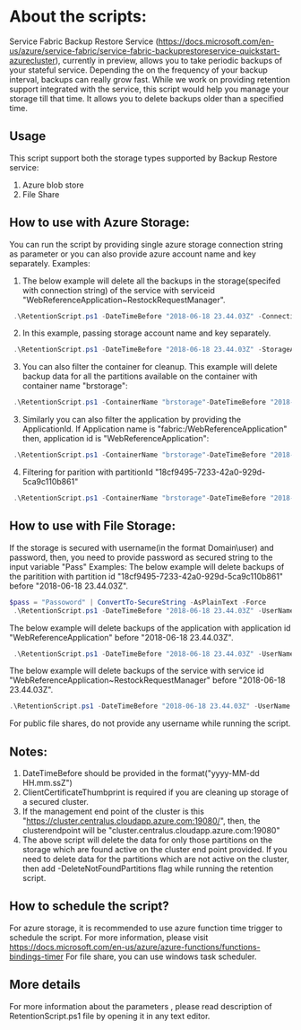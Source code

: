 
# About the scripts:
 Service Fabric Backup Restore Service (https://docs.microsoft.com/en-us/azure/service-fabric/service-fabric-backuprestoreservice-quickstart-azurecluster),
  currently in preview, allows you to take periodic backups of your stateful service. Depending the on the frequency of your backup interval, backups can really grow fast. 
 While we work on providing retention support integrated with the service, this script would help you manage your storage till that time. It allows you to delete backups older than a specified time.
 
## Usage
This script support both the storage types supported by Backup Restore service:
1) Azure blob store
2) File Share

 ## How to use with Azure Storage:
 
 You can run the script by providing single azure storage connection string as parameter or you can also provide azure account name and key separately.
 Examples:
1) The below example will delete all the backups in the storage(specifed with connection string) of the service with serviceid "WebReferenceApplication~RestockRequestManager".
```powershell
 .\RetentionScript.ps1 -DateTimeBefore "2018-06-18 23.44.03Z" -ConnectionString "your-connection-string" -ClusterEndPoint "clustername.centralus.cloupapp.azure.com:19080" -ClientCertificateThumbprint "Client#Certificate#Thumbpring" -ServiceId "WebReferenceApplication~RestockRequestManager"
```
2) In this example, passing storage account name and key separately. 
```powershell
 .\RetentionScript.ps1 -DateTimeBefore "2018-06-18 23.44.03Z" -StorageAccountName "storageaccountname" -StorageAccountName "storgeAccountName" -ClusterEndPoint "clustername.centralus.cloupapp.azure.com:19080" -ClientCertificateThumbprint "Client#Certificate#Thumbpring" -ServiceId "WebReferenceApplication~RestockRequestManager"
 ```
 3) You can also filter the container for cleanup. This example will delete backup data for all the partitions available on the container with container name "brstorage":
```powershell
 .\RetentionScript.ps1 -ContainerName "brstorage"-DateTimeBefore "2018-06-18 23.44.03Z" -StorageAccountName "storageaccountname" -StorageAccountName "storgeAccountName" -ClusterEndPoint "clustername.centralus.cloupapp.azure.com:19080" -ClientCertificateThumbprint "Client#Certificate#Thumbpring"
 ```
 3) Similarly you can also filter the application by providing the ApplicationId. If Application name is "fabric:/WebReferenceApplication" then,
 	  application id is "WebReferenceApplication":
```powershell
 .\RetentionScript.ps1 -ContainerName "brstorage"-DateTimeBefore "2018-06-18 23.44.03Z" -StorageAccountName "storageaccountname" -StorageAccountName "storgeAccountName" -ClusterEndPoint "clustername.centralus.cloupapp.azure.com:19080" -ClientCertificateThumbprint "Client#Certificate#Thumbpring" -ApplicationId "WebReferenceApplication"
 ```
 4) Filtering for parition with partitionId "18cf9495-7233-42a0-929d-5ca9c110b861"
```powershell
 .\RetentionScript.ps1 -ContainerName "brstorage"-DateTimeBefore "2018-06-18 23.44.03Z" -StorageAccountName "storageaccountname" -StorageAccountName "storgeAccountName" -ClusterEndPoint "clustername.centralus.cloupapp.azure.com:19080" -ClientCertificateThumbprint "Client#Certificate#Thumbpring" -PartitionId "18cf9495-7233-42a0-929d-5ca9c110b861"
 ```
 
 ## How to use with File Storage:
 
  If the storage is secured with username(in the format Domain\user) and password, then, you need to provide password as secured string to the input variable "Pass"
  Examples: 
  The below example  will delete backups of  the paritition with partition id "18cf9495-7233-42a0-929d-5ca9c110b861" before "2018-06-18 23.44.03Z".
```powershell
$pass = "Passoword" | ConvertTo-SecureString -AsPlainText -Force
 .\RetentionScript.ps1 -DateTimeBefore "2018-06-18 23.44.03Z" -UserName "Domain\brsuser"  -ClusterEndPoint "clustername.centralus.cloupapp.azure.com:19080" -ClientCertificateThumbprint "Client#Certificate#Thumbpring" -Pass $pass -FileSharePath "\\fileshare\sharedfolder" -PartitionId "18cf9495-7233-42a0-929d-5ca9c110b861"  
 ```
 
  The below example  will delete backups of  the application with application id "WebReferenceApplication" before "2018-06-18 23.44.03Z".
```powershell
 .\RetentionScript.ps1 -DateTimeBefore "2018-06-18 23.44.03Z" -UserName "Domain\brsuser"  -ClusterEndPoint "clustername.centralus.cloupapp.azure.com:19080" -ClientCertificateThumbprint "Client#Certificate#Thumbpring" -Pass $pass -FileSharePath "\\fileshare\sharedfolder" -ApplicationId "WebReferenceApplication"
 ```
 
  The below example  will delete backups of  the service with service id "WebReferenceApplication~RestockRequestManager" before "2018-06-18 23.44.03Z". 
 ```powershell
 .\RetentionScript.ps1 -DateTimeBefore "2018-06-18 23.44.03Z" -UserName "Domain\brsuser"  -ClusterEndPoint "clustername.centralus.cloupapp.azure.com:19080" -ClientCertificateThumbprint "Client#Certificate#Thumbpring" -Pass $pass -FileSharePath "\\fileshare\sharedfolder" -ServiceId "WebReferenceApplication~RestockRequestManager"
 ```

  For public file shares, do not provide any username while running the script.
 
  
 ## Notes:
 
 1) DateTimeBefore should be provided in the format("yyyy-MM-dd HH.mm.ssZ")
 2) ClientCertificateThumbprint is required if you are cleaning up storage of a secured cluster.
 3) If the management end point of the cluster is this "https://cluster.centralus.cloudapp.azure.com:19080/", then, the clusterendpoint will be "cluster.centralus.cloudapp.azure.com:19080"
 4) The above script will delete the data for only those partitions on the storage which are found active on the cluster end point provided. 
 	If you need to delete data for the partitions which are not active on the cluster, then add -DeleteNotFoundPartitions flag while running the retention script.

## How to schedule the script?

For azure storage, it is recommended to use azure function time trigger to schedule the script. For more information, please visit https://docs.microsoft.com/en-us/azure/azure-functions/functions-bindings-timer
For file share, you can use windows task scheduler.

## More details
For more information about the parameters , please read description of RetentionScript.ps1 file by opening it in any text editor.
